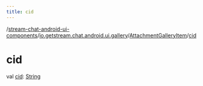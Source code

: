 ```yaml
---
title: cid
---
```

/[stream-chat-android-ui-components](../../index.md)/[io.getstream.chat.android.ui.gallery](../index.md)/[AttachmentGalleryItem](index.md)/[cid](cid.md)  
  
  
  
# cid  
val [cid](cid.md): [String](https://kotlinlang.org/api/latest/jvm/stdlib/kotlin/-string/index.html)
